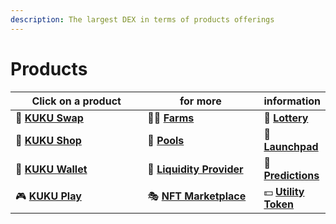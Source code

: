 ```yaml
---
description: The largest DEX in terms of products offerings
---
```


# Products

<table><thead><tr><th width="227.07784284161437">Click on a product</th><th width="187.06500541711807">for more</th><th>information</th></tr></thead><tbody><tr><td><span data-gb-custom-inline data-tag="emoji" data-code="1f504">🔄</span> <a href="../../../../products/the-exchange/kuku-swap.md"><strong>KUKU Swap</strong></a></td><td><span data-gb-custom-inline data-tag="emoji" data-code="1f468-1f33e">👨🌾</span> <a href="../../../../products/the-exchange/farms.md"><strong>Farms</strong></a></td><td> <span data-gb-custom-inline data-tag="emoji" data-code="1f3b2">🎲</span> <a href="../../../../products/lottery.md"><strong>Lottery</strong></a></td></tr><tr><td><span data-gb-custom-inline data-tag="emoji" data-code="1f6d2">🛒</span> <a href="../../../../products/future-products/kuku-shop.md"><strong>KUKU Shop</strong></a></td><td><span data-gb-custom-inline data-tag="emoji" data-code="1f95e">🥞</span> <a href="../../../../products/the-exchange/pools.md"><strong>Pools</strong></a></td><td><span data-gb-custom-inline data-tag="emoji" data-code="1f680">🚀</span> <a href="../../../../products/future-products/launchpad.md"><strong>Launchpad</strong></a></td></tr><tr><td><span data-gb-custom-inline data-tag="emoji" data-code="1f4f1">📱</span> <a href="../../../../products/future-products/kuku-wallet.md"><strong>KUKU Wallet</strong></a></td><td><span data-gb-custom-inline data-tag="emoji" data-code="1f4b8">💸</span> <a href="../../../../products/the-exchange/liquidity-provider.md"><strong>Liquidity Provider</strong></a></td><td><span data-gb-custom-inline data-tag="emoji" data-code="1f52e">🔮</span> <a href="../../../../products/future-products/predictions.md"><strong>Predictions</strong></a></td></tr><tr><td><span data-gb-custom-inline data-tag="emoji" data-code="1f3ae">🎮</span> <a href="../../../../products/future-products/kuku-play/"><strong>KUKU Play</strong></a></td><td><span data-gb-custom-inline data-tag="emoji" data-code="1f3ad">🎭</span> <a href="../../../../products/nft-marketplace.md"><strong>NFT Marketplace</strong></a></td><td><span data-gb-custom-inline data-tag="emoji" data-code="1f4b5">💵</span> <a href="payments.md"><strong>Utility Token</strong></a></td></tr></tbody></table>
